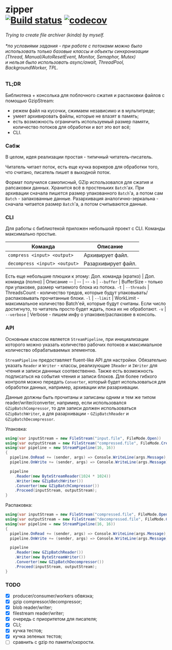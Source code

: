 zipper <br> [![Build status](https://ci.appveyor.com/api/projects/status/d1jc4jon83idqadj/branch/main?svg=true)](https://ci.appveyor.com/project/Stafil0/zipper/branch/main) [![codecov](https://codecov.io/gh/Stafil0/zipper/branch/main/graph/badge.svg?token=QeR7lybjK1)](https://codecov.io/gh/Stafil0/zipper)
=============
###### *Trying to create file archiver (kinda) by myself.* <br><br> *по условиями задания - при работе с потоками можно было использовать только базовые классы и объекты синхронизации<br>(Thread, Manual/AutoResetEvent, Monitor, Semaphor, Mutex)<br>и нельзя было использовать async/await, ThreadPool, BackgroundWorker, TPL.

### TL;DR

Библиотека + консолька для поблочного сжатия и распаковки файлов с помощью GzipStream:
- режем файл на кусочки, сжимаем независимо и в мультитреде;
- умеет архивировать файлы, которые не влазят в память;
- есть возможность ограничить используемый размер памяти, количество потоков для обработки и вот это вот всё;
- CLI.

### Сабж

В целом, идея реализации простая - типичный читатель-писатель. 

Читатель читает поток, есть еще кучка воркеров для обработки того, что считано, писатель пишет в выходной поток.

Формат получился самописный, GZip использовался для сжатия и рапсаковки данных.
Хранится всё в простеньких `Batch`'ах. При архивации сначала пишется размер упакованного `Batch`'а, а потом сам `Batch` - запакованные данные. Разархивация аналогично-зеркальна - сначала читается размер `Batch`'а, а потом считываются данные.

### CLI

Для работы с библиотекой приложен небольшой проект с CLI. Команды максимально простые.

Команда | Описание
-- | --
`compress <input> <output>` | Архивирует файл.
`decompress <input> <output>` | Разархивирует файл.

Есть еще небольшие плюшки к этому:
Доп. команда (кратко) | Доп. команда (полно) | Описание
-- | -- | --
`-b` | `--buffer` | BufferSize - только при упаковке, размер читаемого блока из потока.
`-t` | `--threads` | ThreadsCount - количество тредов, которые будут упаковывать/распаковывать прочитанные блоки.
`-l` | `--limit` | WorkLimit - максимальное количество Batch'ей, которые будут считаны. Если число достигнуто, то читатель просто будет ждать, пока их не обработают.
`-v` | `--verbose` | Verbose - пишем инфу о упаковке/распаковке в консоль.

### API

Основным классом является `StreamPipeline`, при инициализации которого можно указать количество рабочих потоков и максимальное количество обрабатываемых элементов.

`StreamPipeline` предоставляет fluent-like API для настройки. Обязательно указать `Reader` и `Writer` - классы, реализующие `IReader` и `IWriter` для чтения и записи даннных соотвественно. Также есть возможность подписаться на события чтения и записи блоков. Для более гибкого контроля можно передать `Converter`, который будет использоваться для обработки данных, например, архивации или разархивации.

Данные должны быть прочитаны и записаны одним и тем же типом reader/writer/converter, например, если использовался `GZipBatchCompressor`, то для записи должен использоваться `GZipBatchWriter`, а для разархивации - `GZipBatchReader` и `GZipBatchDecompressor`.

Упаковка:
```csharp
using(var inputStream = new FileStream("input.file", FileMode.Open))
using(var outputStream = new FileStream("compressed.file", FileMode.Create))
using(var pipeline = new StreamPipeline(16, 16))
{
  pipeline.OnRead += (sender, args) => Console.WriteLine(args.Message);
  pipeline.OnWrite += (sender, args) => Console.WriteLine(args.Message);

  pipeline
    .Reader(new ByteStreamReader(1024 * 1024))
    .Writer(new GZipBatchWriter())
    .Converter(new GZipBatchCompressor())
    .Proceed(inputStream, outputStream);
}
```

Распаковка:
```csharp
using(var inputStream = new FileStream("compressed.file", FileMode.Open))
using(var outputStream = new FileStream("decompressed.file", FileMode.Create))
using(var pipeline = new StreamPipeline(16, 16))
{
  pipeline.OnRead += (sender, args) => Console.WriteLine(args.Message);
  pipeline.OnWrite += (sender, args) => Console.WriteLine(args.Message);

  pipeline
    .Reader(new GZipBatchReader())
    .Writer(new ByteStreamWriter())
    .Converter(new GZipBatchDecompressor())
    .Proceed(inputStream, outputStream);
}
```

### TODO

- [x] producer/consumer/workers обвязка;
- [x] gzip compressor/decompressor;
- [x] blob reader/writer;
- [x] filestream reader/writer;
- [x] очередь с приоритетом для писателя;
- [x] CLI;
- [x] кучка тестов;
- [x] кучка зеленых тестов;
- [ ] сравнить с gzip по памяти/скорости.
